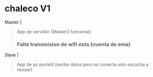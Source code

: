 # chaleco V1
Master
|
> App de servidor (Master3 funcional)
> ### Falta transmision de wifi esta (cuenta de ema)
Slave
|
> App de pc portatil (recibe datos pero no conecta solo escucha a revisar)